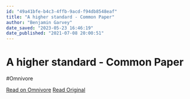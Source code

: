 ```yaml
---
id: "49a41bfe-b4c3-4ffb-9acd-f94db8548eaf"
title: "A higher standard - Common Paper"
author: "Benjamin Garvey"
date_saved: "2023-05-23 16:46:19"
date_published: "2021-07-08 20:00:51"
---
```


# A higher standard - Common Paper
#Omnivore

[Read on Omnivore](https://omnivore.app/me/a-higher-standard-common-paper-188494a3104)
[Read Original](https://commonpaper.com/standards)

